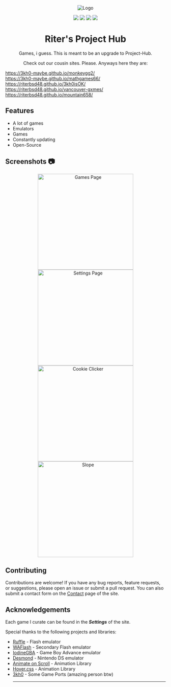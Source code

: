 <!-- Project Logo -->
<p align="center">
  <img src="https://i.ibb.co/mFcmSdd/project-hub-title.png" alt="Logo">
</p>

<!-- Badges -->
<p align="center">
  <a href="https://opensource.org/licenses/"><img src="https://img.shields.io/badge/License-GPL%20v3-yellow.svg?style=for-the-badge&logo=appveyor"></a>
  <a href="https://github.com/unbl0ck/project-hub/network/members"><img src="https://img.shields.io/github/forks/unbl0ck/unbl0ck.github.io?style=for-the-badge&logo=github"></a>
  <img src="https://img.shields.io/github/last-commit/unbl0ck/unbl0ck.github.io?logo=git&style=for-the-badge">
  <img src="https://img.shields.io/maintenance/yes/2023?style=for-the-badge">
</p>
<!-- Project Description -->
<h1 align="center">Riter's Project Hub</h1>
<p align="center">Games, i guess. This is meant to be an upgrade to Project-Hub.</p>

<p align="center">Check out our cousin sites. Please. Anyways here they are:</p>
<a href="https://3kh0-maybe.github.io/monkeygg2/">https://3kh0-maybe.github.io/monkeygg2/</a><br>
<a href="https://3kh0-maybe.github.io/mathgames66/">https://3kh0-maybe.github.io/mathgames66/</a><br>
<a href="https://riterbsd48.github.io/3kh0isOK/">https://riterbsd48.github.io/3kh0isOK/</a><br>
<a href="https://riterbsd48.github.io/vancouver-gxmes/">https://riterbsd48.github.io/vancouver-gxmes/ </a><br>
<a href="https://riterbsd48.github.io/mountain658/">https://riterbsd48.github.io/mountain658/</a><br>

## Features
- A lot of games
- Emulators
- Games
- Constantly updating
- Open-Source

<!-- Screenshots -->
## Screenshots 📷
<div align="center">
  <img src="https://i.ibb.co/rGb9k0n/screenshot1.png" alt="Games Page" width="300">
  <img src="https://i.ibb.co/QHk121X/screenshot2.png" alt="Settings Page" width="300">
</div>
<div align="center">
  <img src="https://i.ibb.co/28KK7rc/screenshot3.png" alt="Cookie Clicker" width="300">
  <img src="https://i.ibb.co/TrfPyVb/screenshot4.png" alt="Slope" width="300">
</div>

<!-- Contributions -->
## Contributing
Contributions are welcome! If you have any bug reports, feature requests, or suggestions, please open an issue or submit a pull request.
You can also submit a contact form on the [Contact](https://3kh0-maybe.github.io/unbl0ck/contact.html) page of the site.

## Acknowledgements
Each game I curate can be found in the ***Settings*** of the site.

Special thanks to the following projects and libraries:
- [Ruffle](https://ruffle.rs) - Flash emulator
- [WAFlash](https://github.com/vidkidz/waflash) - Secondary Flash emulator
- [IodineGBA](https://github.com/taisel/IodineGBA) - Game Boy Advance emulator
- [Desmond](https://github.com/js-emulators/desmond) - Nintendo DS emulator
- [Animate on Scroll](https://github.com/michalsnik/aos) - Animation Library
- [Hover.css](https://github.com/IanLunn/Hover) - Animation Library
- [3kh0](https://github.com/3kh0) - Some Game Ports (amazing person btw)
  <hr>
